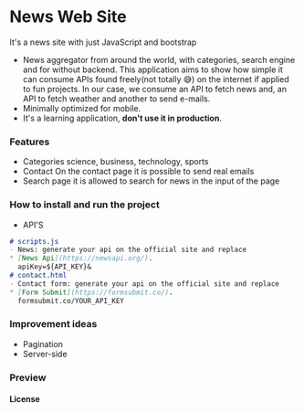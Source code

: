 # News Web Site
It's a news site with just JavaScript and bootstrap

- News aggregator from around the world, with categories, search engine and for without backend. This application aims to show how simple it can consume APIs found freely(not totally 😅) on the internet if applied to fun projects. In our case, we consume an API to fetch news and, an API to fetch weather and another to send e-mails.
- Minimally optimized for mobile.
- It's a learning application, **don't use it in production**.

### Features
- Categories
  science, business, technology, sports
- Contact
  On the contact page it is possible to send real emails
- Search page
  it is allowed to search for news in the input of the page

### How to install and run the project

- API'S
```markdown
# scripts.js
- News: generate your api on the official site and replace
* [News Api](https://newsapi.org/).
  apiKey=${API_KEY}&
# contact.html
- Contact form: generate your api on the official site and replace
* [Form Submit](https://formsubmit.co/).
  formsubmit.co/YOUR_API_KEY
```

### Improvement ideas
- Pagination
- Server-side


### Preview


#### License
